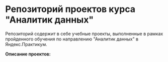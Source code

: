 # Репозиторий проектов курса "Аналитик данных"

Репозиторий содержит в себе учебные проекты, выполненные в рамках пройденного обучения по направлению "Аналитик данных" в Яндекс.Практикум.  

**Описание проектов:**
